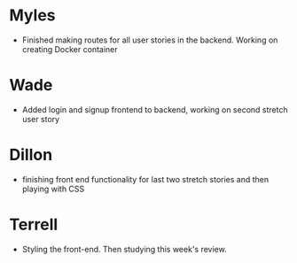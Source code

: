 # Myles
- Finished making routes for all user stories in the backend. Working on creating Docker container

# Wade
- Added login and signup frontend to backend, working on second stretch user story

# Dillon
- finishing front end functionality for last two stretch stories and then playing with CSS

# Terrell
- Styling the front-end. Then studying this week's review.